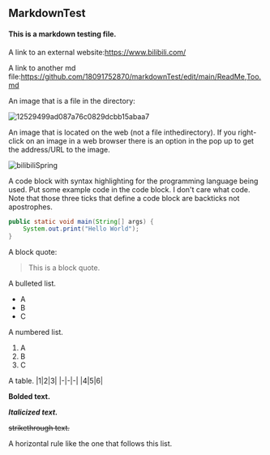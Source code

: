 ## MarkdownTest
#### This is a markdown testing file.

A link to an external website:<https://www.bilibili.com/>

A link to another md file:<https://github.com/18091752870/markdownTest/edit/main/ReadMe,Too.md>

An image that is a file in the directory:

![12529499ad087a76c0829dcbb15abaa7](https://user-images.githubusercontent.com/51711026/116560709-38b96600-a934-11eb-9d3b-6379007de997.jpg)

An image that is located on the web (not a file inthedirectory). If you right-click on an image in a web browser there is an option in the pop up to get the address/URL to the image.

![bilibiliSpring](https://i0.hdslb.com/bfs/vc/c1e19150b5d1e413958d45e0e62f012e3ee200af.png)

A code block with syntax highlighting for the programming language being used. Put some example code in the code block. I don't care what code. Note that those three ticks that define a code block are backticks not apostrophes.

```java
public static void main(String[] args) {
    System.out.print("Hello World");
}
```

A block quote:
> This
> is
> a
> block 
> quote.

A bulleted list.

* A
* B
* C

A numbered list.

1. A
2. B
3. C

A table.
|1|2|3|
|-|-|-|
|4|5|6|

**Bolded text.**

***Italicized text.***

~~strikethrough text.~~

A horizontal rule like the one that follows this list.
